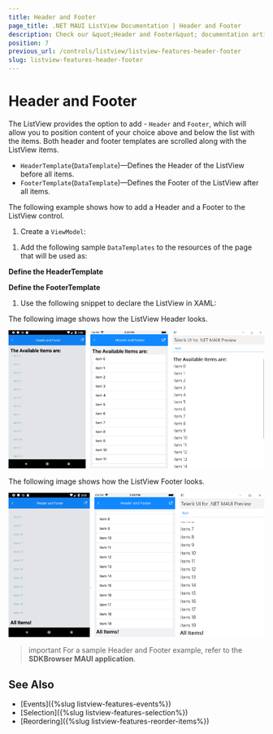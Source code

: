 ```yaml
---
title: Header and Footer
page_title: .NET MAUI ListView Documentation | Header and Footer
description: Check our &quot;Header and Footer&quot; documentation article for Telerik ListView for .NET MAUI
position: 7
previous_url: /controls/listview/listview-features-header-footer
slug: listview-features-header-footer
---
```


# Header and Footer

The ListView provides the option to add - `Header` and `Footer`, which will allow you to position content of your choice above and below the list with the items. Both header and footer templates are scrolled along with the ListView items.

* `HeaderTemplate`(`DataTemplate`)&mdash;Defines the Header of the ListView before all items.
* `FooterTemplate`(`DataTemplate`)&mdash;Defines the Footer of the ListView after all items.

The following example shows how to add a Header and a Footer to the ListView control.

1. Create a `ViewModel`:

 <snippet id='listview-features-header-and-footer-viewmodel'/>

1. Add the following sample `DataTemplates` to the resources of the page that will be used as:

  **Define the HeaderTemplate**

 <snippet id='listview-features-header-template-xaml'/>

 **Define the FooterTemplate**

 <snippet id='listview-features-footer-template-xaml'/>
 
1. Use the following snippet to declare the ListView in XAML:

 <snippet id='listview-features-header-and-footer-xaml'/>

The following image shows how the ListView Header looks.

![RadListView Footer Template](images/listview-features-header-template.png "[RadListView Footer Template")

The following image shows how the ListView Footer looks.

![RadListView Footer Template](images/listview-features-footer-template.png "[RadListView Footer Template")

>important For a sample Header and Footer example, refer to the **SDKBrowser MAUI application**.

## See Also

- [Events]({%slug listview-features-events%})
- [Selection]({%slug listview-features-selection%})
- [Reordering]({%slug listview-features-reorder-items%})
